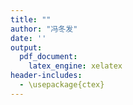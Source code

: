 ```yaml
---
title: ""
author: "冯冬发"
date: ''
output:
  pdf_document: 
    latex_engine: xelatex
header-includes:
  - \usepackage{ctex}
---
```


